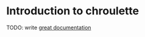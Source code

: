 # Introduction to chroulette

TODO: write [great documentation](http://jacobian.org/writing/great-documentation/what-to-write/)
